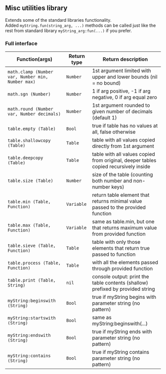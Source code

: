 ## Misc utilities library
Extends some of the standard libraries functionality.  
Added ``myString.fun(string_arg, ...)`` methods can be called just like the rest from standard library ``myString_arg:fun(...)`` if you prefer.

### Full interface

| Function(args) | Return type | Return description
| --- | --- | --- |
| ``math.clamp (Number var, Number min, Number max)`` | ``Number`` | 1st argument limited with upper and lower bounds (nil = no bound) |
| ``math.sgn (Number)`` | ``Number`` | 1 if arg positive, -1 if arg negative, 0 if arg equal zero |
| ``math.round (Number var, Number decimals)`` | ``Number`` | 1st argument rounded to given number of decimals (default 1) |
| ``table.empty (Table)`` | ``Bool`` | true if table has no values at all, false otherwise |
| ``table.shallowcopy (Table)`` | ``Table`` | table with all values copied directly from 1st argument |
| ``table.deepcopy (Table)`` | ``Table`` | table with all values copied from original, deeper tables copied recursively inside |
| ``table.size (Table)`` | ``Number`` | size of the table (counting both number and non-number keys) |
| ``table.min (Table, Function)`` | ``Variable``| return table element that returns minimal value passed to the provided function |
| ``table.max (Table, Function)`` | ``Variable``| same as table.min, but one that returns maximum value from provided function |
| ``table.sieve (Table, Function)`` | ``Table`` | table with only those elements that return true passed to function |
| ``table.process (Table, Function)`` | ``Table`` | with all the elements passed through provided function |
| ``table.print (Table, String)`` | ``nil`` | console output: print the table contents (shallow) prefixed by provided string |
| ``myString:beginswith (String)`` | ``Bool`` | true if myString begins with parameter string (no pattern) |
| ``myString:startswith (String)`` | ``Bool`` | same as myString:beginswith(...) |
| ``myString:endswith (String)`` | ``Bool`` | true if myString ends with parameter string (no pattern) |
| ``myString:contains (String)`` | ``Bool`` | true if myString contains parameter string (no pattern) |
